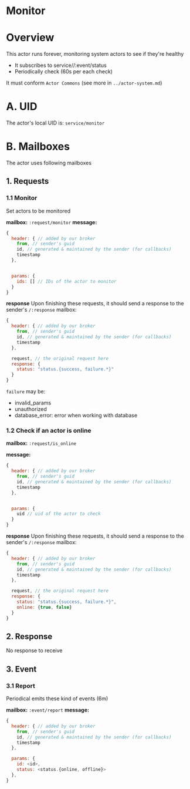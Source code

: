 Monitor
===================

# Overview
This actor runs forever, monitoring system actors to see if they're healthy
- It subscribes to service/<id>/:event/status
- Periodically check (60s per each check)

It must conform `Actor Commons` (see more in `../actor-system.md`)

# A. UID
The actor's local UID is: `service/monitor`

# B. Mailboxes
The actor uses following mailboxes

## 1. Requests
### 1.1 Monitor
Set actors to be monitored

**mailbox:** `:request/monitor`
**message:**

```javascript
{
  header: { // added by our broker
    from, // sender's guid
    id, // generated & maintained by the sender (for callbacks)
    timestamp
  },


  params: {
    ids: [] // IDs of the actor to monitor
  }
}
```
**response** Upon finishing these requests, it should send a response to the sender's `/:response` mailbox:

```js
{
  header: { // added by our broker
    from, // sender's guid
    id, // generated & maintained by the sender (for callbacks)
    timestamp
  },

  request, // the original request here
  response: {
    status: "status.{success, failure.*}"
  }
}
```

`failure` may be:
- invalid_params
- unauthorized
- database_error: error when working with database

### 1.2 Check if an actor is online

**mailbox:** `:request/is_online`

**message:**

```javascript
{
  header: { // added by our broker
    from, // sender's guid
    id, // generated & maintained by the sender (for callbacks)
    timestamp
  },


  params: {
    uid // uid of the actor to check
  }
}
```

**response** Upon finishing these requests, it should send a response to the sender's `/:response` mailbox:

```js
{
  header: { // added by our broker
    from, // sender's guid
    id, // generated & maintained by the sender (for callbacks)
    timestamp
  },

  request, // the original request here
  response: {
    status: "status.{success, failure.*}",
    online: {true, false}
  }
}
```

## 2. Response
No response to receive

## 3. Event
### 3.1 Report
Periodical emits these kind of events (6m)

**mailbox:** `:event/report`
**message:**

```javascript
{
  header: { // added by our broker
    from, // sender's guid
    id, // generated & maintained by the sender (for callbacks)
    timestamp
  },

  params: {
    id: <id>, 
    status: <status.{online, offline}>
  },
}
```
